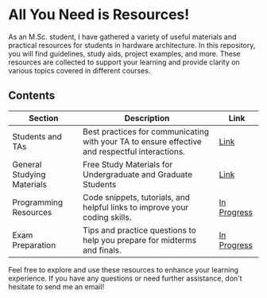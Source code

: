 # All You Need is Resources!

As an M.Sc. student, I have gathered a variety of useful materials and practical resources for students in hardware architecture. In this repository, you will find guidelines, study aids, project examples, and more. These resources are collected to support your learning and provide clarity on various topics covered in different courses.

## Contents

| Section                | Description                                                             | Link                                |
|------------------------|-------------------------------------------------------------------------|-------------------------------------|
| Students and TAs       | Best practices for communicating with your TA to ensure effective and respectful interactions. | [Link](https://github.com/llgelarall/TA-Guidelines/blob/main/StudentsAndTAs.md) |
| General Studying Materials        | Free Study Materials for Undergraduate and Graduate Students | [Link](https://github.com/llgelarall/TA-Guidelines/blob/main/General-Material.md) |
| Programming Resources   | Code snippets, tutorials, and helpful links to improve your coding skills. |[In Progress](https://github.com/llgelarall/TA-Guidelines/blob/main/General-Material.md) |
| Exam Preparation        | Tips and practice questions to help you prepare for midterms and finals. |[In Progress](https://github.com/llgelarall/TA-Guidelines/blob/main/General-Material.md) |

Feel free to explore and use these resources to enhance your learning experience. If you have any questions or need further assistance, don't hesitate to send me an email!

